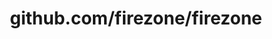 ---
layout: post
title: github.com/firezone/firezone
categories: link
tags: [انگلیسی, برنامه‌نویسی]
---